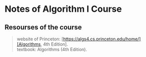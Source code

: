 # Notes of Algorithm I Course
## Resourses of the course
> website of Princeton: [https://algs4.cs.princeton.edu/home/][Algorithms, 4th Edition].\
> textbook: Algorithms (4th Edition). 
